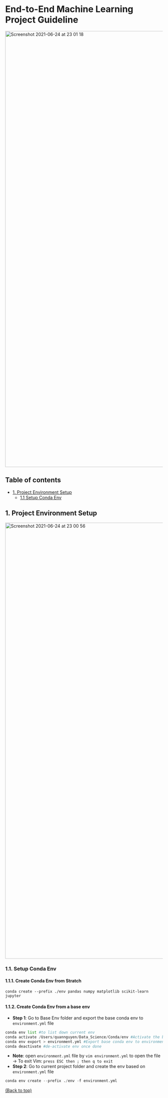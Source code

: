 # End-to-End Machine Learning Project Guideline
<img width="1396" alt="Screenshot 2021-06-24 at 23 01 18" src="https://user-images.githubusercontent.com/64508435/123286072-2b89b380-d540-11eb-9cd9-206687ccf80a.png">

## Table of contents
- [1. Project Environment Setup](#1-project-environment-setup)
  - [1.1 Setup Conda Env](#11-setup-conda-env) 



## 1. Project Environment Setup 
<img width="1396" alt="Screenshot 2021-06-24 at 23 00 56" src="https://user-images.githubusercontent.com/64508435/123286872-ddc17b00-d540-11eb-9fc7-117ead30cfa4.png">

### 1.1. Setup Conda Env
#### 1.1.1. Create Conda Env from Stratch
`conda create --prefix ./env pandas numpy matplotlib scikit-learn jupyter`
#### 1.1.2. Create Conda Env from a base env
- **Step 1**: Go to Base Env folder and export the base conda env to `environment.yml` file
```Python
conda env list #to list down current env
conda activate /Users/quannguyen/Data_Science/Conda/env #Activate the base conda env
conda env export > environment.yml #Export base conda env to environment.yml file
conda deactivate #de-activate env once done
```
  - **Note**: open  `environment.yml` file by `vim environment.yml` to open the file &#8594; To exit Vim: `press ESC then ; then q to exit`
- **Step 2**: Go to current project folder and create the env based on `environment.yml` file
```python
conda env create --prefix ./env -f environment.yml
```
[(Back to top)](#table-of-contents)
